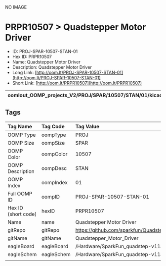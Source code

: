 


  
NO IMAGE  
# PRPR10507 > Quadstepper Motor Driver

- ID: PROJ-SPAR-10507-STAN-01
- Hex ID: PRPR10507
- Name: Quadstepper Motor Driver
- Description: Quadstepper Motor Driver
- Long Link: [http://oom.lt/PROJ-SPAR-10507-STAN-01](http://oom.lt/PROJ-SPAR-10507-STAN-01)
- Short Link: [http://oom.lt/PRPR10507](http://oom.lt/PRPR10507)
  

|oomlout_OOMP_projects_V2/PROJ/SPAR/10507/STAN/01/kicadPcb3dFront.png|oomlout_OOMP_projects_V2/PROJ/SPAR/10507/STAN/01/kicadPcb3dBack.png|oomlout_OOMP_projects_V2/PROJ/SPAR/10507/STAN/01/kicadPcb3d.png||
| :---: | :---: | :---: | :---: |

## Tags
  

|Tag Name|Tag Code|Tag Value|
| :--- | :--- | :--- |
|OOMP Type|oompType|PROJ|
|OOMP Size|oompSize|SPAR|
|OOMP Color|oompColor|10507|
|OOMP Description|oompDesc|STAN|
|OOMP Index|oompIndex|01|
|Full OOMP ID|oompID|PROJ-SPAR-10507-STAN-01|
|Hex ID (short code)|hexID|PRPR10507|
|Name|name|Quadstepper Motor Driver|
|gitRepo|gitRepo|https://github.com/sparkfun/Quadstepper_Motor_Driver|
|gitName|gitName|Quadstepper_Motor_Driver|
|eagleBoard|eagleBoard|/Hardware/SparkFun_quadstep-v11assembly.brd|
|eagleSchem|eagleSchem|/Hardware/SparkFun_quadstep-v11assembly.sch|
||||
